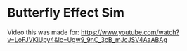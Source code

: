 # Butterfly Effect Sim

Video this was made for: https://www.youtube.com/watch?v=LoFJVKiUpy4&lc=Ugw9_9nC_3cB_mJcJSV4AaABAg